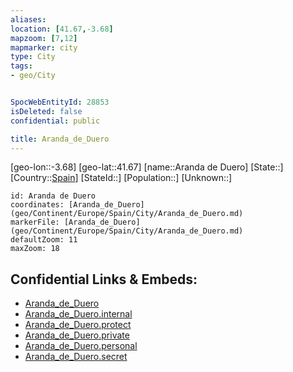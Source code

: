 ```yaml
---
aliases: 
location: [41.67,-3.68]
mapzoom: [7,12] 
mapmarker: city 
type: City
tags:
- geo/City


SpocWebEntityId: 28853
isDeleted: false
confidential: public

title: Aranda_de_Duero
---
```

[geo-lon::-3.68]
[geo-lat::41.67]
[name::Aranda de Duero]
[State::]
[Country::[Spain](geo/Continent/Europe/Spain.md)]
[StateId::]
[Population::]
[Unknown::]


```leaflet
id: Aranda de Duero
coordinates: [Aranda_de_Duero](geo/Continent/Europe/Spain/City/Aranda_de_Duero.md)
markerFile: [Aranda_de_Duero](geo/Continent/Europe/Spain/City/Aranda_de_Duero.md)
defaultZoom: 11 
maxZoom: 18
```


## Confidential Links & Embeds: 
- [Aranda_de_Duero](../../../../../../_public/geo/Continent/Europe/Spain/City/Aranda_de_Duero.md) 
- [Aranda_de_Duero.internal](../../../../../../_internal/geo/Continent/Europe/Spain/City/Aranda_de_Duero.internal.md) 
- [Aranda_de_Duero.protect](../../../../../../_protect/geo/Continent/Europe/Spain/City/Aranda_de_Duero.protect.md) 
- [Aranda_de_Duero.private](../../../../../../_private/geo/Continent/Europe/Spain/City/Aranda_de_Duero.private.md) 
- [Aranda_de_Duero.personal](../../../../../../_personal/geo/Continent/Europe/Spain/City/Aranda_de_Duero.personal.md) 
- [Aranda_de_Duero.secret](../../../../../../_secret/geo/Continent/Europe/Spain/City/Aranda_de_Duero.secret.md) 
